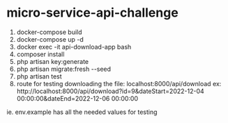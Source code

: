 # micro-service-api-challenge

1. docker-compose build
2. docker-compose up -d
2. docker exec -it api-download-app bash
3. composer install
4. php artisan key:generate
5. php artisan migrate:fresh --seed
6. php artisan test
7. route for testing downloading the file: localhost:8000/api/download ex: http://localhost:8000/api/download?id=9&dateStart=2022-12-04 00:00:00&dateEnd=2022-12-06 00:00:00

ie. env.example has all the needed values for testing